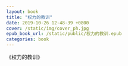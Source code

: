 ```yaml
---
layout: book
title: "权力的教训"
date: 2019-10-26 12-48-39 +0800
cover: /static/img/cover_ph.jpg
epub_book_url: /static/public/权力的教训.epub
categories: book
---
```


《权力的教训》